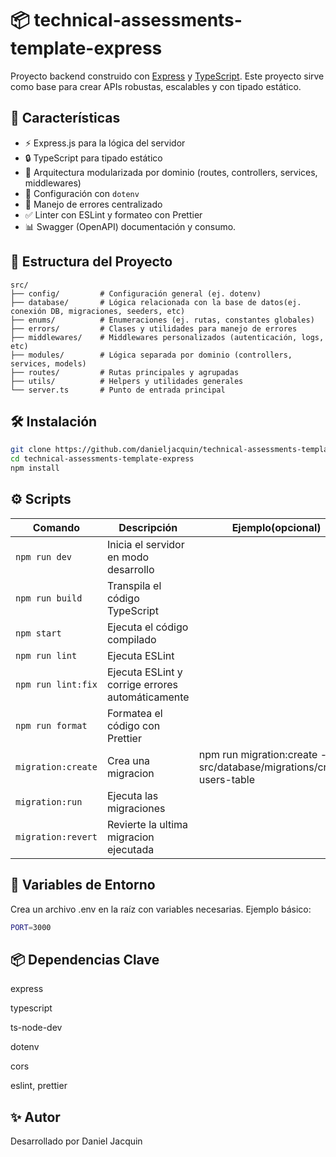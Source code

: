 # 📦 technical-assessments-template-express

Proyecto backend construido con [Express](https://expressjs.com/) y [TypeScript](https://www.typescriptlang.org/). Este proyecto sirve como base para crear APIs robustas, escalables y con tipado estático.

## 🚀 Características

- ⚡️ Express.js para la lógica del servidor
- 🔒 TypeScript para tipado estático
- 📁 Arquitectura modularizada por dominio (routes, controllers, services, middlewares)
- 🔧 Configuración con `dotenv`
- 🐞 Manejo de errores centralizado
- ✅ Linter con ESLint y formateo con Prettier
- 📊 Swagger (OpenAPI) documentación y consumo.

## 📁 Estructura del Proyecto

```
src/
├── config/         # Configuración general (ej. dotenv)
├── database/       # Lógica relacionada con la base de datos(ej. conexión DB, migraciones, seeders, etc)
├── enums/          # Enumeraciones (ej. rutas, constantes globales)
├── errors/         # Clases y utilidades para manejo de errores
├── middlewares/    # Middlewares personalizados (autenticación, logs, etc)
├── modules/        # Lógica separada por dominio (controllers, services, models)
├── routes/         # Rutas principales y agrupadas
├── utils/          # Helpers y utilidades generales
└── server.ts       # Punto de entrada principal
```


## 🛠️ Instalación

```bash
git clone https://github.com/danieljacquin/technical-assessments-template-express.git
cd technical-assessments-template-express
npm install
```



 ## ⚙️ Scripts

| Comando               | Descripción                                     | Ejemplo(opcional)
| ----------------      | ----------------------------------------------- | ---------------
| `npm run dev`         | Inicia el servidor en modo desarrollo           |
| `npm run build`       | Transpila el código TypeScript                  |
| `npm start`           | Ejecuta el código compilado                     |
| `npm run lint`        | Ejecuta ESLint                                  |
| `npm run lint:fix`    | Ejecuta ESLint y corrige errores automáticamente|
| `npm run format`      | Formatea el código con Prettier                 |
| `migration:create`    | Crea una migracion                              | npm run migration:create -- src/database/migrations/create-users-table
| `migration:run`       | Ejecuta las migraciones                         |
| `migration:revert`    | Revierte la ultima migracion ejecutada          |


## 🌱 Variables de Entorno
Crea un archivo .env en la raíz con variables necesarias. Ejemplo básico:

```bash
PORT=3000
```


## 📦 Dependencias Clave
express

typescript

ts-node-dev

dotenv

cors

eslint, prettier


## ✨ Autor
Desarrollado por Daniel Jacquin